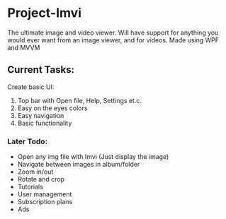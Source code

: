 # Project-Imvi
The ultimate image and video viewer. Will have support for anything you would ever want from an image viewer, and for videos.
Made using WPF and MVVM

## Current Tasks:
Create basic UI:
  1. Top bar with Open file, Help, Settings et.c.
  2. Easy on the eyes colors
  3. Easy navigation
  4. Basic functionality

### Later Todo:
* Open any img file with Imvi (Just display the image)
* Navigate between images in album/folder
* Zoom in/out
* Rotate and crop
* Tutorials
* User management
* Subscription plans
* Ads
